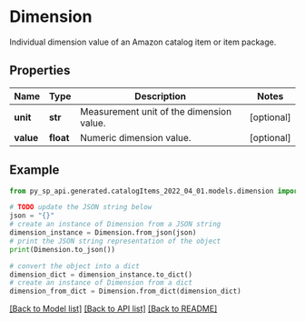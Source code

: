 # Dimension

Individual dimension value of an Amazon catalog item or item package.

## Properties

Name | Type | Description | Notes
------------ | ------------- | ------------- | -------------
**unit** | **str** | Measurement unit of the dimension value. | [optional] 
**value** | **float** | Numeric dimension value. | [optional] 

## Example

```python
from py_sp_api.generated.catalogItems_2022_04_01.models.dimension import Dimension

# TODO update the JSON string below
json = "{}"
# create an instance of Dimension from a JSON string
dimension_instance = Dimension.from_json(json)
# print the JSON string representation of the object
print(Dimension.to_json())

# convert the object into a dict
dimension_dict = dimension_instance.to_dict()
# create an instance of Dimension from a dict
dimension_from_dict = Dimension.from_dict(dimension_dict)
```
[[Back to Model list]](../README.md#documentation-for-models) [[Back to API list]](../README.md#documentation-for-api-endpoints) [[Back to README]](../README.md)


